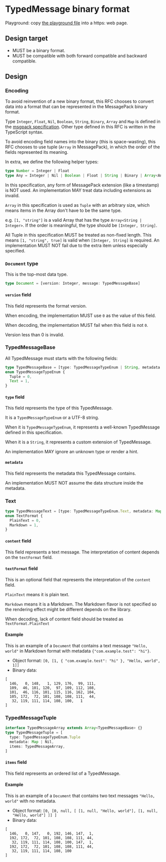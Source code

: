 # TypedMessage binary format

Playground: copy [the playground file](./000-TypedMessage-and-Payload-37-playground.js) into a https: web page.

## Design target

- MUST be a binary format.
- MUST be compatible with both forward compatible and backward compatible.

## Design

### Encoding

To avoid reinvention of a new binary format, this RFC chooses to convert data into a format that can be represented in the MessagePack binary format.

Type `Integer`, `Float`, `Nil`, `Boolean`, `String`, `Binary`, `Array` and `Map` is defined in the [msgpack specification][msgpack-spec]. Other type defined in this RFC is written in the TypeScript syntax.

[msgpack-spec]: https://github.com/msgpack/msgpack/blob/master/spec.md

To avoid encoding field names into the binary (this is space-wasting), this RFC chooses to use tuple (`Array` in MessagePack), in which the order of the fields represented its meaning.

In extra, we define the following helper types:

```typescript
type Number = Integer | Float
type Any = Integer | Nil | Boolean | Float | String | Binary | Array<Any> | Map
```

In this specification, any form of MessagePack extension (like a timestamp) is NOT used. An implementation MAY treat data including extensions as invalid.

`Array` in this specification is used as `Tuple` with an arbitrary size, which means items in the Array don't have to be the same type.

e.g. `[1, "string"]` is a valid Array that has the type `Array<String | Integer>`.
If the order is meaningful, the type should be `[Integer, String]`.

All Tuple in this specification MUST be treated as non-fixed length. This means `[1, "string", true]` is valid when `[Integer, String]` is required. An implementation MUST NOT fail due to the extra item unless especially specified.

### `Document` type

This is the top-most data type.

```typescript
type Document = [version: Integer, message: TypedMessageBase]
```

#### `version` field

This field represents the format version.

When encoding, the implementation MUST use `0` as the value of this field.

When decoding, the implementation MUST fail when this field is not `0`.

Version less than 0 is invalid.

### TypedMessageBase

All TypedMessage must starts with the following fields:

```typescript
type TypedMessageBase = [type: TypedMessageTypeEnum | String, metadata: Map | Nil, ...rest: Array<Any>]
enum TypedMessageTypeEnum {
  Tuple = 0,
  Text = 1,
}
```

#### `type` field

This field represents the type of this TypedMessage.

It is a `TypedMessageTypeEnum` or a UTF-8 string.

When it is `TypedMessageTypeEnum`, it represents a well-known TypedMessage defined in this specification.

When it is a `String`, it represents a custom extension of TypedMessage.

An implementation MAY ignore an unknown type or render a hint.

#### `metadata`

This field represents the metadata this TypedMessage contains.

An implementation MUST NOT assume the data structure inside the metadata.

### Text

```typescript
type TypedMessageText = [type: TypedMessageTypeEnum.Text, metadata: Map | Nil, content: String, textFormat?: TextFormat]
enum TextFormat {
  PlainText = 0,
  Markdown = 1,
}
```

#### `content` field

This field represents a text message. The interpretation of content depends on the `textFormat` field.

#### `textFormat` field

This is an optional field that represents the interpretation of the `content` field.

`PlainText` means it is plain text.

`Markdown` means it is a Markdown. The Markdown flavor is not specified so the rendering effect might be different depends on the library.

When decoding, lack of content field should be treated as `TextFormat.PlainText`

#### Example

This is an example of a `Document` that contains a text message `"Hello, world"` in Markdown format with metadata `{"com.example.test": "hi"}`.

- Object format: `[0, [1, { "com.example.test": "hi" }, "Hello, world", 1]]`
- Binary data:

```plaintext
[
  146,   0, 148,   1, 129, 176,  99, 111,
  109,  46, 101, 120,  97, 109, 112, 108,
  101,  46, 116, 101, 115, 116, 162, 104,
  105, 172,  72, 101, 108, 108, 111,  44,
   32, 119, 111, 114, 108, 100,   1
]
```

### TypedMessageTuple

```typescript
interface TypedMessageArray extends Array<TypedMessageBase> {}
type TypedMessageTuple = [
  type: TypedMessageTypeEnum.Tuple
  metadata: Map | Nil,
  items: TypedMessageArray,
]
```

#### `items` field

This field represents an ordered list of a TypedMessage.

#### Example

This is an example of a `Document` that contains two text messages `"Hello, world"` with no metadata.

- Object format: `[0, [0, null, [ [1, null, "Hello, world"], [1, null, "Hello, world"] ]] ]`
- Binary data:

```plaintext
[
  146,   0, 147,   0, 192, 146, 147,  1,
  192, 172,  72, 101, 108, 108, 111, 44,
   32, 119, 111, 114, 108, 100, 147,  1,
  192, 172,  72, 101, 108, 108, 111, 44,
   32, 119, 111, 114, 108, 100
]
```

